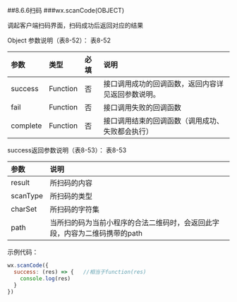 ##8.6.6扫码
###wx.scanCode(OBJECT)

调起客户端扫码界面，扫码成功后返回对应的结果

Object 参数说明（表8-52）：
表8-52

|参数	|类型	|必填	|说明|
| :--- | :--- | :--- |:--- |
|success	|Function	|否	|接口调用成功的回调函数，返回内容详见返回参数说明。|
|fail	|Function	|否	|接口调用失败的回调函数|
|complete	|Function	|否	|接口调用结束的回调函数（调用成功、失败都会执行）|

success返回参数说明（表8-53）：
表8-53

|参数	|说明|
| :--- | :--- |
|result	|所扫码的内容|
|scanType|	所扫码的类型|
|charSet|	所扫码的字符集|
|path	|当所扫的码为当前小程序的合法二维码时，会返回此字段，内容为二维码携带的path|

示例代码：

```js
wx.scanCode({
  success: (res) => {   //相当于function(res)
    console.log(res)
  }
})
```